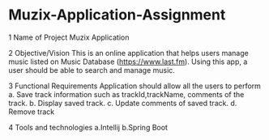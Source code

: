 # Muzix-Application-Assignment

1 Name of Project Muzix Application

2 Objective/Vision 
  This is an online application that helps users manage music listed on Music Database (https://www.last.fm).
  Using this app, a user should be able to search and manage music.
  
3 Functional Requirements 
 Application should allow all the users to perform
  a. Save track information such as trackId,trackName, comments of the track.
  b. Display saved track.
  c. Update comments of saved track.
  d. Remove track

4 Tools and technologies
  a.Intellij 
  b.Spring Boot
  